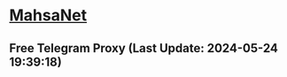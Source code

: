 
# [MahsaNet](https://t.me/mahsa_net)
## Free Telegram Proxy (Last Update: 2024-05-24 19:39:18)

    